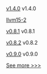 
[v1.4.0](https://github.com/hyperledger/fabric-gateway/releases/tag/v1.4.0) v1.4.0

[llvm15-2](https://github.com/hyperledger/solang-llvm/releases/tag/llvm15-2) 

[v0.8.1](https://github.com/hyperledger/aries-acapy-docs/releases/tag/v0.8.1) v0.8.1

[v0.8.2](https://github.com/hyperledger/aries-acapy-docs/releases/tag/v0.8.2) v0.8.2

[v0.9.0](https://github.com/hyperledger/aries-acapy-docs/releases/tag/v0.9.0) v0.9.0


[See more >>>](https://start-here.hyperledger.org/releases)
